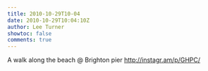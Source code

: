 ```yaml
---
title: 2010-10-29T10-04
date: 2010-10-29T10:04:10Z
author: Lee Turner
showtoc: false
comments: true
---
```


A walk along the beach  @ Brighton pier http://instagr.am/p/GHPC/

